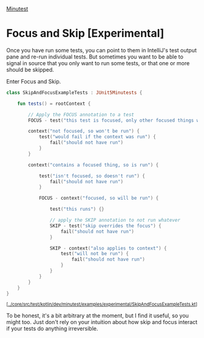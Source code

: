 [Minutest](README.md)

# Focus and Skip [Experimental]

Once you have run some tests, you can point to them in IntelliJ's test output pane and re-run individual tests. But sometimes you want to be able to signal in source that you only want to run some tests, or that one or more should be skipped.

Enter Focus and Skip.

[start-insert]: <../core/src/test/kotlin/dev/minutest/examples/experimental/SkipAndFocusExampleTests.kt>
```kotlin
class SkipAndFocusExampleTests : JUnit5Minutests {

    fun tests() = rootContext {

        // Apply the FOCUS annotation to a test
        FOCUS - test("this test is focused, only other focused things will be run") {}

        context("not focused, so won't be run") {
            test("would fail if the context was run") {
                fail("should not have run")
            }
        }

        context("contains a focused thing, so is run") {

            test("isn't focused, so doesn't run") {
                fail("should not have run")
            }

            FOCUS - context("focused, so will be run") {

                test("this runs") {}

                // apply the SKIP annotation to not run whatever
                SKIP - test("skip overrides the focus") {
                    fail("should not have run")
                }

                SKIP - context("also applies to context") {
                    test("will not be run") {
                        fail("should not have run")
                    }
                }
            }
        }
    }
}
```
<small>\[[../core/src/test/kotlin/dev/minutest/examples/experimental/SkipAndFocusExampleTests.kt](../core/src/test/kotlin/dev/minutest/examples/experimental/SkipAndFocusExampleTests.kt)\]</small>

[end-insert]: <>

To be honest, it's a bit arbitrary at the moment, but I find it useful, so you might too. Just don't rely on your intuition about how skip and focus interact if your tests do anything irreversible.